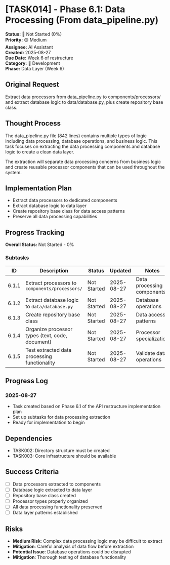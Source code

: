# [TASK014] - Phase 6.1: Data Processing (From data_pipeline.py)

**Status:** 🔴 Not Started (0%)  
**Priority:** 🟡 Medium  
**Assignee:** AI Assistant  
**Created:** 2025-08-27  
**Due Date:** Week 6 of restructure  
**Category:** 🔧 Development  
**Phase:** Data Layer (Week 6)

## Original Request
Extract data processors from data_pipeline.py to components/processors/ and extract database logic to data/database.py, plus create repository base class.

## Thought Process
The data_pipeline.py file (842 lines) contains multiple types of logic including data processing, database operations, and business logic. This task focuses on extracting the data processing components and database logic to create a clean data layer.

The extraction will separate data processing concerns from business logic and create reusable processor components that can be used throughout the system.

## Implementation Plan
- Extract data processors to dedicated components
- Extract database logic to data layer
- Create repository base class for data access patterns
- Preserve all data processing capabilities

## Progress Tracking

**Overall Status:** Not Started - 0%

### Subtasks
| ID | Description | Status | Updated | Notes |
|----|-------------|--------|---------|-------|
| 6.1.1 | Extract processors to `components/processors/` | Not Started | 2025-08-27 | Data processing components |
| 6.1.2 | Extract database logic to `data/database.py` | Not Started | 2025-08-27 | Database operations |
| 6.1.3 | Create repository base class | Not Started | 2025-08-27 | Data access patterns |
| 6.1.4 | Organize processor types (text, code, document) | Not Started | 2025-08-27 | Processor specialization |
| 6.1.5 | Test extracted data processing functionality | Not Started | 2025-08-27 | Validate data operations |

## Progress Log
### 2025-08-27
- Task created based on Phase 6.1 of the API restructure implementation plan
- Set up subtasks for data processing extraction
- Ready for implementation to begin

## Dependencies
- TASK002: Directory structure must be created
- TASK003: Core infrastructure should be available

## Success Criteria
- [ ] Data processors extracted to components
- [ ] Database logic extracted to data layer
- [ ] Repository base class created
- [ ] Processor types properly organized
- [ ] All data processing functionality preserved
- [ ] Data layer patterns established

## Risks
- **Medium Risk**: Complex data processing logic may be difficult to extract
- **Mitigation**: Careful analysis of data flow before extraction
- **Potential Issue**: Database operations could be disrupted
- **Mitigation**: Thorough testing of database functionality
